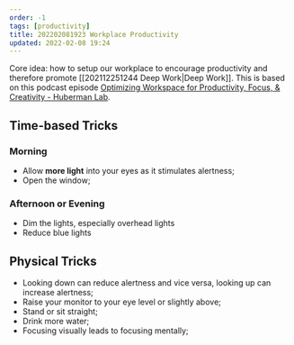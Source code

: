 ```yaml
---
order: -1
tags: [productivity]
title: 202202081923 Workplace Productivity
updated: 2022-02-08 19:24
---
```


Core idea: how to setup our workplace to encourage productivity and therefore promote [[202112251244 Deep Work|Deep Work]]. This is based on this podcast episode [Optimizing Workspace for Productivity, Focus, & Creativity - Huberman Lab](https://hubermanlab.com/optimizing-workspace-for-productivity-focus-and-creativity/).

## Time-based Tricks

### Morning

- Allow **more light** into your eyes as it stimulates alertness;
- Open the window;

### Afternoon or Evening

- Dim the lights, especially overhead lights
- Reduce blue lights

## Physical Tricks

- Looking down can reduce alertness and vice versa, looking up can increase alertness;
- Raise your monitor to your eye level or slightly above;
- Stand or sit straight;
- Drink more water;
- Focusing visually leads to focusing mentally;